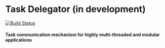 # Task Delegator (in development) #
[![Build Status](https://travis-ci.org/GusWard/TaskDelegator.svg?branch=master)](https://travis-ci.org/GusWard/TaskDelegator)
#### Task communication mechanism for highly multi-threaded and modular applications ####


